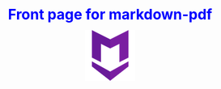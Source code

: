 <div style='color: blue; text-align: center; font-size: 200%; font-weight: bold;'>
Front page for markdown-pdf
</div>

<div style='text-align: center;'>

![Alt text](./md-icon.png)

</div>
